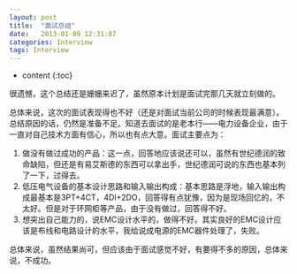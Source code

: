```yaml
---
layout: post
title:  "面试总结"
date:   2013-01-09 12:31:07
categories: Interview
tags: Interview
---
```


* content
{:toc}

很遗憾，这个总结还是姗姗来迟了，虽然原本计划是面试完那几天就立刻做的。

总体来说，这次的面试表现得也不好（还是对面试当前公司的时候表现最满意）。总结原因的话，仍然是准备不足。知道去面试的是老本行——电力设备企业，由于一直对自己技术方面有信心，所以也有点大意。面试主要点为：
1. 做没有做过成功的产品：这一点，回答地应该说还可以，虽然有世纪德润的致命缺陷，但还是有易艾斯德的东西可以拿出手，世纪德润可说的东西也基本列了一下，过得去。
2. 低压电气设备的基本设计思路和输入输出构成：基本思路是浮地，输入输出构成最基本是3PT+4CT，4DI+2DO，回答得有点犹豫，因为是现场回忆的，不太好。但是对于环网柜等产品，由于没有做过，回答得不好。
3. 想突出自己能力的，说EMC设计水平的，做得不好。其实良好的EMC设计应该是布线和电路设计的水平，我给说成电源的EMC器件处理了，失败。

总体来说，虽然结果尚可，但应该由于面试感觉不好，有要得不多的原因，总体来说，不成功。